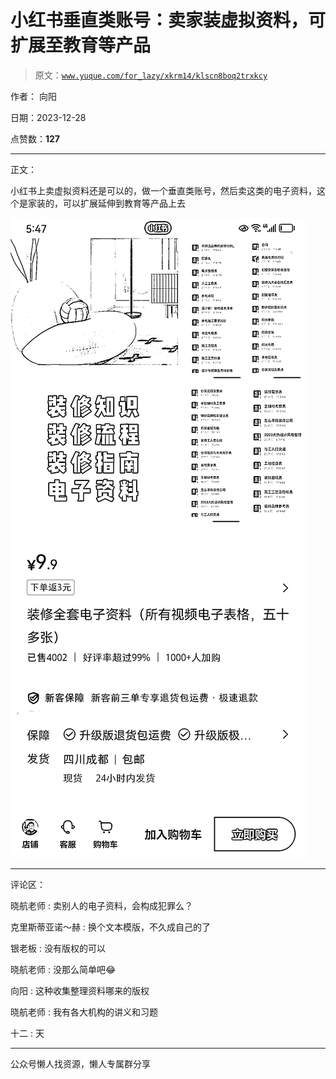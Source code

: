 # 小红书垂直类账号：卖家装虚拟资料，可扩展至教育等产品

> 原文：[`www.yuque.com/for_lazy/xkrm14/klscn8boq2trxkcy`](https://www.yuque.com/for_lazy/xkrm14/klscn8boq2trxkcy)

作者： 向阳

日期：2023-12-28

点赞数：**127**

* * *

正文：

小红书上卖虚拟资料还是可以的，做一个垂直类账号，然后卖这类的电子资料，这个是家装的，可以扩展延伸到教育等产品上去

![](img/d51d26b14f3da09a19472a827df5fcb6.png)

* * *

评论区：

晓航老师 : 卖别人的电子资料，会构成犯罪么？

克里斯蒂亚诺～赫 : 换个文本模版，不久成自己的了

银老板 : 没有版权的可以

晓航老师 : 没那么简单吧😂

向阳 : 这种收集整理资料哪来的版权

晓航老师 : 我有各大机构的讲义和习题

十二 : 天

* * *

公众号懒人找资源，懒人专属群分享